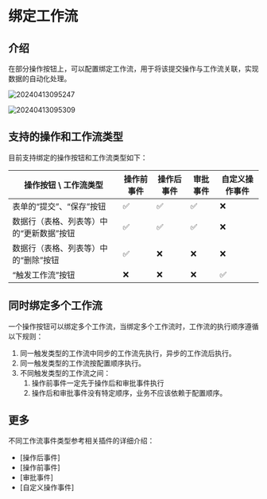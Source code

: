 # 绑定工作流

## 介绍

在部分操作按钮上，可以配置绑定工作流，用于将该提交操作与工作流关联，实现数据的自动化处理。

![20240413095247](/actions/bind-workflow-1.png)

![20240413095309](/actions/bind-workflow-2.png)

## 支持的操作和工作流类型

目前支持绑定的操作按钮和工作流类型如下：

| 操作按钮 \ 工作流类型 | 操作前事件 | 操作后事件 | 审批事件 | 自定义操作事件 |
| --- | --- | --- | --- | --- |
| 表单的“提交”、“保存”按钮 | ✅ | ✅ | ✅ | ❌ |
| 数据行（表格、列表等）中的“更新数据”按钮 | ✅ | ✅ | ✅ | ❌ |
| 数据行（表格、列表等）中的“删除”按钮 | ✅ | ❌ | ❌ | ❌ |
| “触发工作流”按钮 | ❌ | ❌ | ❌ | ✅ |

## 同时绑定多个工作流

一个操作按钮可以绑定多个工作流，当绑定多个工作流时，工作流的执行顺序遵循以下规则：

1. 同一触发类型的工作流中同步的工作流先执行，异步的工作流后执行。
2. 同一触发类型的工作流按配置顺序执行。
3. 不同触发类型的工作流之间：
    1. 操作前事件一定先于操作后和审批事件执行
    2. 操作后和审批事件没有特定顺序，业务不应该依赖于配置顺序。

## 更多

不同工作流事件类型参考相关插件的详细介绍：

<!-- TODO: 本文档链接 -->
* [操作后事件]
* [操作前事件]
* [审批事件]
* [自定义操作事件]